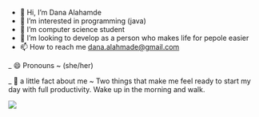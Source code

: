 - 👋 Hi, I’m Dana Alahamde
- 👀 I’m interested in programming (java)
- 🌱 I’m computer science student
- 💞️ I’m looking to develop as a person who makes life for pepole easier 
- 📫 How to reach me dana.alahmade@gmail.com

_ 😄 Pronouns ~ (she/her)

_ 🌻 a little fact about me ~ Two things that make me feel ready to start my day with full productivity. Wake up in the morning and walk. 

![](https://github-profile-summary-cards.vercel.app/api/cards/profile-details?username=Danav4&theme=vue)



<!---
DanaV4/DanaV4 is a ✨ special ✨ repository because its `README.md` (this file) appears on your GitHub profile.
You can click the Preview link to take a look at your changes.
--->
